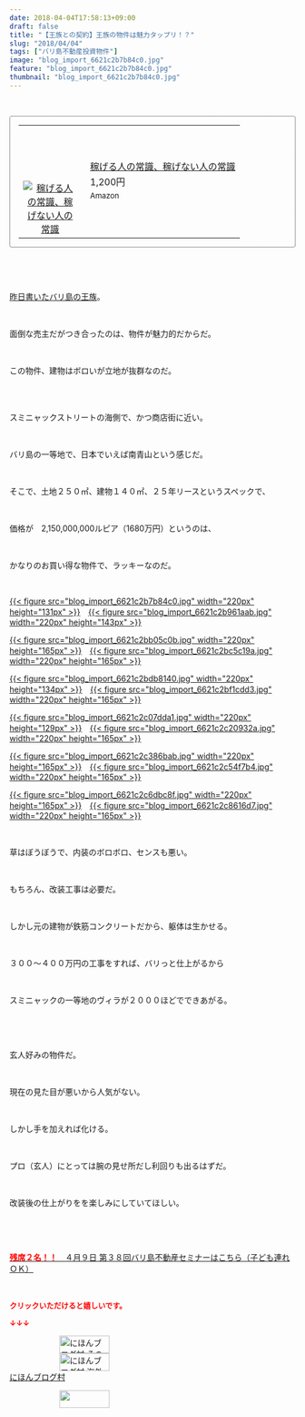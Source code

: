 ```yaml
---
date: 2018-04-04T17:58:13+09:00
draft: false
title: "【王族との契約】王族の物件は魅力タップリ！？"
slug: "2018/04/04"
tags: ["バリ島不動産投資物件"]
image: "blog_import_6621c2b7b84c0.jpg"
feature: "blog_import_6621c2b7b84c0.jpg"
thumbnail: "blog_import_6621c2b7b84c0.jpg"
---
```

<p> </p><div contenteditable="false" style="padding: 15px; border-radius: 4px; border: 1px dotted currentColor; border-image: none;"><table border="0" cellpadding="0" cellspacing="0" style="margin: 0px; table-layout: fixed;" width="100%">	<tbody width="100%">		<tr>			<td aligin="center" style="vertical-align: middle;" width="95"><span style="text-align: center; display: block;"><a href="affiliate.do?affiliateId=37079476" alt0="BlogAffiliate" target="_blank" rel="nofollow"><img alt="稼げる人の常識、稼げない人の常識" border="0" data-img="affiliate" src="data:image/svg+xml;charset=utf-8,%3Csvg%20xmlns%3D%22http%3A%2F%2Fwww.w3.org%2F2000%2Fsvg%22%20title%3D%22Placeholder%20for%20Images%22%20role%3D%22presentation%22%20viewBox%3D%220%200%201%201%22%20%2F%3E" style="margin: 0px; vertical-align: middle; max-width: 95px;" data-src="https://images-fe.ssl-images-amazon.com/images/I/51Ft8zEBpkL._SL160_.jpg"/><noscript><img alt="稼げる人の常識、稼げない人の常識" border="0" data-img="affiliate" src="https://images-fe.ssl-images-amazon.com/images/I/51Ft8zEBpkL._SL160_.jpg" style="margin: 0px; vertical-align: middle; max-width: 95px;"></noscript></a></span></td>			<td style="line-height: 1.5; padding-left: 15px; vertical-align: middle;"><a href="affiliate.do?affiliateId=37079476" alt0="BlogAffiliate" target="_blank" rel="nofollow">稼げる人の常識、稼げない人の常識</a>			<div style="padding: 3px 0px;">1,200円</div>			<div style="font-size: 0.83em;">Amazon</div></td>		</tr>	</tbody></table></div><p> </p><p> </p><p><a href="entry-12365533868.html" target="_blank">昨日書いたバリ島の王族</a>。</p><p> </p><p>面倒な売主だがつき合ったのは、物件が魅力的だからだ。</p><p> </p><p>この物件、建物はボロいが立地が抜群なのだ。</p><p> </p><p><br/>スミニャックストリートの海側で、かつ商店街に近い。</p><p> </p><p>バリ島の一等地で、日本でいえば南青山という感じだ。</p><p> </p><p>そこで、土地２５０㎡、建物１４０㎡、２５年リースというスペックで、</p><p> </p><p>価格が　2,150,000,000ルピア（1680万円）というのは、</p><p> </p><p>かなりのお買い得な物件で、ラッキーなのだ。</p><p> </p><p><a href="blog_import_6621c2b7b84c0.jpg">{{< figure src="blog_import_6621c2b7b84c0.jpg" width="220px" height="131px" >}}</a>　<a href="blog_import_6621c2b961aab.jpg">{{< figure src="blog_import_6621c2b961aab.jpg" width="220px" height="143px" >}}</a></p><p><a href="blog_import_6621c2bb05c0b.jpg">{{< figure src="blog_import_6621c2bb05c0b.jpg" width="220px" height="165px" >}}</a>　<a href="blog_import_6621c2bc5c19a.jpg">{{< figure src="blog_import_6621c2bc5c19a.jpg" width="220px" height="165px" >}}</a></p><p><a href="blog_import_6621c2bdb8140.jpg">{{< figure src="blog_import_6621c2bdb8140.jpg" width="220px" height="134px" >}}</a>　<a href="blog_import_6621c2bf1cdd3.jpg">{{< figure src="blog_import_6621c2bf1cdd3.jpg" width="220px" height="165px" >}}</a></p><p><a href="blog_import_6621c2c07dda1.jpg">{{< figure src="blog_import_6621c2c07dda1.jpg" width="220px" height="129px" >}}</a>　<a href="blog_import_6621c2c20932a.jpg">{{< figure src="blog_import_6621c2c20932a.jpg" width="220px" height="165px" >}}</a></p><p><a href="blog_import_6621c2c386bab.jpg">{{< figure src="blog_import_6621c2c386bab.jpg" width="220px" height="165px" >}}</a>　<a href="blog_import_6621c2c54f7b4.jpg">{{< figure src="blog_import_6621c2c54f7b4.jpg" width="220px" height="165px" >}}</a></p><p><a href="blog_import_6621c2c6dbc8f.jpg">{{< figure src="blog_import_6621c2c6dbc8f.jpg" width="220px" height="165px" >}}</a>　<a href="blog_import_6621c2c8616d7.jpg">{{< figure src="blog_import_6621c2c8616d7.jpg" width="220px" height="165px" >}}</a></p><p> </p><p>草はぼうぼうで、内装のボロボロ、センスも悪い。</p><p> </p><p>もちろん、改装工事は必要だ。</p><p> </p><p>しかし元の建物が鉄筋コンクリートだから、躯体は生かせる。</p><p> </p><p>３００～４００万円の工事をすれば、バリっと仕上がるから</p><p> </p><p>スミニャックの一等地のヴィラが２０００ほどでできあがる。</p><p> </p><p> </p><p>玄人好みの物件だ。</p><p> </p><p>現在の見た目が悪いから人気がない。</p><p> </p><p>しかし手を加えれば化ける。</p><p> </p><p>プロ（玄人）にとっては腕の見せ所だし利回りも出るはずだ。</p><p> </p><p>改装後の仕上がりをを楽しみにしていてほしい。</p><p> </p><p> </p><p><span style="text-decoration: underline;"><a href="iin.co.jp" target="_blank"><span style="font-weight: bold;"><span style="color: rgb(255, 0, 0);">残席２名！！　</span></span>４月９日 第３８回バリ島不動産セミナーはこちら（子ども連れＯＫ）</a></span></p><p> </p><p><font color="#ff0000" size="2"><strong>クリックいただけると嬉しいです。</strong></font></p><p><font color="#ff0000" size="2"><strong>↓↓↓</strong></font></p><p><a href="ranking.html?p_cid=01260127" id="&amp;blogmura_banner" target="_blank"><img alt="にほんブログ村 その他生活ブログ 不動産投資へ" border="0" height="31" src="data:image/svg+xml;charset=utf-8,%3Csvg%20xmlns%3D%22http%3A%2F%2Fwww.w3.org%2F2000%2Fsvg%22%20title%3D%22Placeholder%20for%20Images%22%20role%3D%22presentation%22%20viewBox%3D%220%200%2088%2031%22%20%2F%3E" width="88" data-src="https://img-proxy.blog-video.jp/images?url=http%3A%2F%2Flife.blogmura.com%2Fhudousantoushi%2Fimg%2Fhudousantoushi88_31.gif" style="aspect-ratio: auto 88 / 31;"/><noscript><img alt="にほんブログ村 その他生活ブログ 不動産投資へ" border="0" height="31" src="https://img-proxy.blog-video.jp/images?url=http%3A%2F%2Flife.blogmura.com%2Fhudousantoushi%2Fimg%2Fhudousantoushi88_31.gif" width="88"></noscript></a><br/><a href="ranking.html?p_cid=01260127" target="_blank"><img alt="にほんブログ村 海外生活ブログ バリ島情報へ" border="0" height="31" src="data:image/svg+xml;charset=utf-8,%3Csvg%20xmlns%3D%22http%3A%2F%2Fwww.w3.org%2F2000%2Fsvg%22%20title%3D%22Placeholder%20for%20Images%22%20role%3D%22presentation%22%20viewBox%3D%220%200%2088%2031%22%20%2F%3E" width="88" data-src="https://img-proxy.blog-video.jp/images?url=http%3A%2F%2Foverseas.blogmura.com%2Fbali%2Fimg%2Fbali88_31.gif" style="aspect-ratio: auto 88 / 31;"/><noscript><img alt="にほんブログ村 海外生活ブログ バリ島情報へ" border="0" height="31" src="https://img-proxy.blog-video.jp/images?url=http%3A%2F%2Foverseas.blogmura.com%2Fbali%2Fimg%2Fbali88_31.gif" width="88"></noscript></a><br/><a href="ranking.html?p_cid=01260127" target="_blank">にほんブログ村</a></p><p><a href="link.php?1804582" title="人気ブログランキングへ"><img border="0" height="31" src="data:image/svg+xml;charset=utf-8,%3Csvg%20xmlns%3D%22http%3A%2F%2Fwww.w3.org%2F2000%2Fsvg%22%20title%3D%22Placeholder%20for%20Images%22%20role%3D%22presentation%22%20viewBox%3D%220%200%2088%2031%22%20%2F%3E" width="88" data-src="https://blog.with2.net/img/banner/banner_22.gif" style="aspect-ratio: auto 88 / 31;"/><noscript><img border="0" height="31" src="https://blog.with2.net/img/banner/banner_22.gif" width="88"></noscript></a></p><p> </p>

